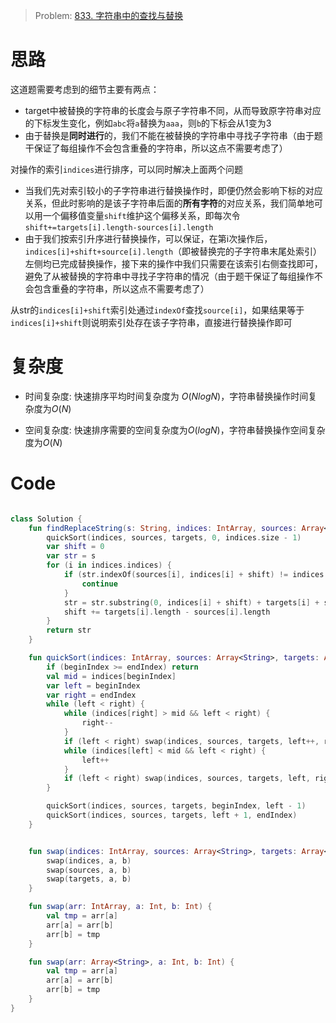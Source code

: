 > Problem: [833. 字符串中的查找与替换](https://leetcode.cn/problems/find-and-replace-in-string/description/)

# 思路
这道题需要考虑到的细节主要有两点：
- target中被替换的字符串的长度会与原子字符串不同，从而导致原字符串对应的下标发生变化，例如`abc`将`a`替换为`aaa`，则`b`的下标会从1变为3
- 由于替换是**同时进行**的，我们不能在被替换的字符串中寻找子字符串（由于题干保证了每组操作不会包含重叠的字符串，所以这点不需要考虑了）

对操作的索引`indices`进行排序，可以同时解决上面两个问题
- 当我们先对索引较小的子字符串进行替换操作时，即便仍然会影响下标的对应关系，但此时影响的是该子字符串后面的**所有字符**的对应关系，我们简单地可以用一个偏移值变量`shift`维护这个偏移关系，即每次令`shift+=targets[i].length-sources[i].length`
- 由于我们按索引升序进行替换操作，可以保证，在第i次操作后，`indices[i]+shift+source[i].length`（即被替换完的子字符串末尾处索引）左侧均已完成替换操作，接下来的操作中我们只需要在该索引右侧查找即可，避免了从被替换的字符串中寻找子字符串的情况（由于题干保证了每组操作不会包含重叠的字符串，所以这点不需要考虑了）


从str的`indices[i]+shift`索引处通过`indexOf`查找`source[i]`，如果结果等于`indices[i]+shift`则说明索引处存在该子字符串，直接进行替换操作即可

# 复杂度
- 时间复杂度: 快速排序平均时间复杂度为 $O(NlogN)$，字符串替换操作时间复杂度为$O(N)$

- 空间复杂度: 快速排序需要的空间复杂度为$O(logN)$，字符串替换操作空间复杂度为$O(N)$

# Code
```Kotlin []

class Solution {
    fun findReplaceString(s: String, indices: IntArray, sources: Array<String>, targets: Array<String>): String {
        quickSort(indices, sources, targets, 0, indices.size - 1)
        var shift = 0
        var str = s
        for (i in indices.indices) {
            if (str.indexOf(sources[i], indices[i] + shift) != indices[i] + shift) {
                continue
            }
            str = str.substring(0, indices[i] + shift) + targets[i] + str.substring(indices[i] + shift + sources[i].length)
            shift += targets[i].length - sources[i].length
        }
        return str
    }

    fun quickSort(indices: IntArray, sources: Array<String>, targets: Array<String>, beginIndex: Int, endIndex: Int) {
        if (beginIndex >= endIndex) return
        val mid = indices[beginIndex]
        var left = beginIndex
        var right = endIndex
        while (left < right) {
            while (indices[right] > mid && left < right) {
                right--
            }
            if (left < right) swap(indices, sources, targets, left++, right)
            while (indices[left] < mid && left < right) {
                left++
            }
            if (left < right) swap(indices, sources, targets, left, right--)
        }

        quickSort(indices, sources, targets, beginIndex, left - 1)
        quickSort(indices, sources, targets, left + 1, endIndex)
    }


    fun swap(indices: IntArray, sources: Array<String>, targets: Array<String>, a: Int, b: Int) {
        swap(indices, a, b)
        swap(sources, a, b)
        swap(targets, a, b)
    }

    fun swap(arr: IntArray, a: Int, b: Int) {
        val tmp = arr[a]
        arr[a] = arr[b]
        arr[b] = tmp
    }

    fun swap(arr: Array<String>, a: Int, b: Int) {
        val tmp = arr[a]
        arr[a] = arr[b]
        arr[b] = tmp
    }
}
```
